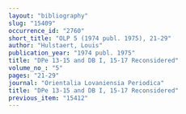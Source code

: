 ```yaml
---
layout: "bibliography"
slug: "15409"
occurrence_id: "2760"
short_title: "OLP 5 (1974 publ. 1975), 21-29"
author: "Hulstaert, Louis"
publication_year: "1974 publ. 1975"
title: "DPe 13-15 and DB I, 15-17 Reconsidered"
volume_no_: "5"
pages: "21-29"
journal: "Orientalia Lovaniensia Periodica"
title: "DPe 13-15 and DB I, 15-17 Reconsidered"
previous_item: "15412"
---
```

